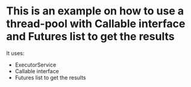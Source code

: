 # This is an example on how to use a thread-pool with Callable interface and Futures list to get the results

It uses: 

- ExecutorService
- Callable interface
- Futures list to get the results
